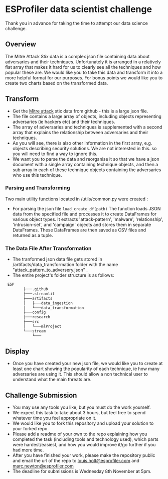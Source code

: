 # ESProfiler data scientist challenge

Thank you in advance for taking the time to attempt our data science challenge. 

## Overview

The Mitre Attack Stix data is a complex json file containing data about adversaries and their techniques. Unfortunately it is arranged in a relatively flat array that makes it hard for us to clearly see all the techniques and how popular these are.
We would like you to take this data and transform it into a more helpful format for our purposes.
For bonus points we would like you to create two charts based on the transformed data.

## Transform

* Get the [Mitre attack](https://raw.githubusercontent.com/mitre-attack/attack-stix-data/master/enterprise-attack/enterprise-attack-14.0.json) stix data from github - this is a large json file.
* The file contains a large array of objects, including objects representing adversaries (ie hackers etc) and their techniques.
* The array of adversaries and techniques is supplemented with a second array that explains the relationship between adversaries and their techniques.
* As you will see, there is also other information in the first array, e.g. objects describing security solutions. We are not interested in this. so you will need to find a way to ignore this. 
* We want you to parse the data and reorganise it so that we have a json document with a single array containing technique objects, and then a sub array in each of these technique objects containing the adversaries who use this technique.
### Parsing and Transforming
Two main utility functions located in /utils/common.py were created :
* For parsing the json file ```load_create_df(path)```
The function loads JSON data from the specified file and processes it to create DataFrames for various object types. It extracts 'attack-pattern', 'malware', 'relationship', 'intrusion-set', and 'campaign' objects and stores them in separate DataFrames. These DataFrames are then saved as CSV files and returned as a tuple.


### The Data File After Transformation
* The tranformed json data file gets stored in /artifacts/data_transformation folder with the name "attack_pattern_to_adversery.json" .
* The entire project's folder structure is as follows:
```bash
 ESP
        ├───.github
        ├───.streamlit
        ├───artifacts
        │   ├───data_ingestion
        │   └───data_transformation
        ├───config
        ├───research
        ├───src
        │   └───mlProject
        └───stream
            └───
```

## Display

* Once you have created your new json file, we would like you to create at least one chart showing the popularity of each technique, ie how many adversaries are using it. This should allow a non technical user to understand what the main threats are. 

## Challenge Submission

* You may use any tools you like, but you must do the work yourself.
* We expect this task to take about 3 hours, but feel free to spend whatever time you feel appropriate on it.
* We would like you to fork this repository and upload your solution to your forked repo. 
* Please add a readme of your own to the repo explaining how you completed the task (including tools and technology used), which parts were hardest/easiest, and how you would improve it/go further if you had more time.
* After you have finished your work, please make the repository public and email the url of the repo to louis.holt@esprofiler.com and marc.newton@esprofiler.com 
* The deadline for submissions is Wednesday 8th November at 5pm.





